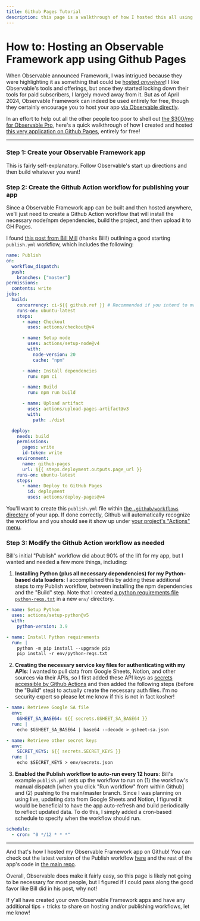 ```yaml
---
title: Github Pages Tutorial
description: this page is a walkthrough of how I hosted this all using Github Pages
---
```


# How to: Hosting an Observable Framework app using Github Pages

When Observable announced Framework, I was intrigued because they were highlighting it as something that could be [hosted *anywhere*](https://observablehq.com/framework/getting-started#self-hosting)! I like Observable's tools and offerings, but once they started locking down their tools for paid subscribers, I largely moved away from it. But as of April 2024, Observable Framework can indeed be used entirely for free, though they certainly encourage you to host your app [via Observable directly](https://observablehq.com/framework/getting-started#3.-publish). 

In an effort to help out all the other people too poor to shell out [the $300/mo for Observable Pro](https://observablehq.com/pricing), here's a quick walkthrough of how I created and hosted [this very application on Github Pages](https://github.com/ben-tanen/observable-framework), entirely for free!

---

### Step 1: Create your Observable Framework app

This is fairly self-explanatory. Follow Observable's start up directions and then build whatever you want!

### Step 2: Create the Github Action workflow for publishing your app

Since a Observable Framework app can be built and then hosted anywhere, we'll just need to create a Github Action workflow that will install the necessary node/npm dependencies, build the project, and then upload it to GH Pages.

I found [this post from Bill Mill](https://notes.billmill.org/programming/observable_framework/github_workflow_for_publishing_an_observable_framework.html) (thanks Bill!) outlining a good starting `publish.yml` workflow, which includes the following:

```yaml
name: Publish
on:
  workflow_dispatch:
  push:
    branches: ["master"]
permissions:
  contents: write
jobs:
  build:
    concurrency: ci-${{ github.ref }} # Recommended if you intend to make multiple deployments in quick succession.
    runs-on: ubuntu-latest
    steps:
      - name: Checkout
        uses: actions/checkout@v4

      - name: Setup node
        uses: actions/setup-node@v4
        with:
          node-version: 20
          cache: "npm"

      - name: Install dependencies
        run: npm ci

      - name: Build
        run: npm run build

      - name: Upload artifact
        uses: actions/upload-pages-artifact@v3
        with:
          path: ./dist

  deploy:
    needs: build
    permissions:
      pages: write
      id-token: write
    environment:
      name: github-pages
      url: ${{ steps.deployment.outputs.page_url }}
    runs-on: ubuntu-latest
    steps:
      - name: Deploy to GitHub Pages
        id: deployment
        uses: actions/deploy-pages@v4
```

You'll want to create this `publish.yml` file within [the `.github/workflows` directory](https://github.com/ben-tanen/observable-framework/tree/master/.github/workflows) of your app. If done correctly, Github will automatically recognize the workflow and you should see it show up under [your project's "Actions" menu](https://github.com/ben-tanen/observable-framework/actions).

### Step 3: Modify the Github Action workflow as needed

Bill's initial "Publish" workflow did about 90% of the lift for my app, but I wanted and needed a few more things, including:

1. **Installing Python (plus all necessary dependencies) for my Python-based data loaders**: I accomplished this by adding these additional steps to my Publish workflow, between installing the npm dependencies and the "Build" step. Note that I created [a python requirements file `python-reqs.txt`](https://github.com/ben-tanen/observable-framework/blob/master/env/python-reqs.txt) in a new `env/` directory.

```yaml
- name: Setup Python
  uses: actions/setup-python@v5
  with:
    python-version: 3.9

- name: Install Python requirements
  run: |
    python -m pip install --upgrade pip
    pip install -r env/python-reqs.txt
```
2. **Creating the necessary service key files for authenticating with my APIs**: I wanted to pull data from Google Sheets, Notion, and other sources via their APIs, so I first added these API keys as [secrets accessible by Github Actions](https://docs.github.com/en/actions/security-guides/using-secrets-in-github-actions) and then added the following steps (before the "Build" step) to actually create the necessary auth files. I'm no security expert so please let me know if this is not in fact kosher!

```yaml
- name: Retrieve Google SA file
  env:
    GSHEET_SA_BASE64: ${{ secrets.GSHEET_SA_BASE64 }}
  run: |
    echo $GSHEET_SA_BASE64 | base64 --decode > gsheet-sa.json

- name: Retrieve other secret keys
  env:
    SECRET_KEYS: ${{ secrets.SECRET_KEYS }}
  run: |
    echo $SECRET_KEYS > env/secrets.json
```

3. **Enabled the Publish workflow to auto-run every 12 hours**: Bill's example `publish.yml` sets up the workflow to run on (1) the workflow's manual dispatch [when you click "Run workflow" from within Github] and (2) pushing to the main/master branch. Since I was planning on using live, updating data from Google Sheets and Notion, I figured it would be beneficial to have the app auto-refresh and build periodically to reflect updated data. To do this, I simply added a cron-based schedule to specify when the workflow should run.

```yaml
schedule:
  - cron: "0 */12 * * *"
```

---

And that's how I hosted my Observable Framework app on Github! You can check out the latest version of the Publish workflow [here](https://github.com/ben-tanen/observable-framework/blob/master/.github/workflows/publish.yml) and the rest of the app's code in [the main repo](https://github.com/ben-tanen/observable-framework/).

Overall, Observable does make it fairly easy, so this page is likely not going to be necessary for most people, but I figured if I could pass along the good favor like Bill did in his post, why not!

If y'all have created your own Observable Framework apps and have any additional tips + tricks to share on hosting and/or publishing workflows, let me know!